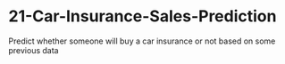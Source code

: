 # 21-Car-Insurance-Sales-Prediction
Predict whether someone will buy a car insurance or not based on some previous data
